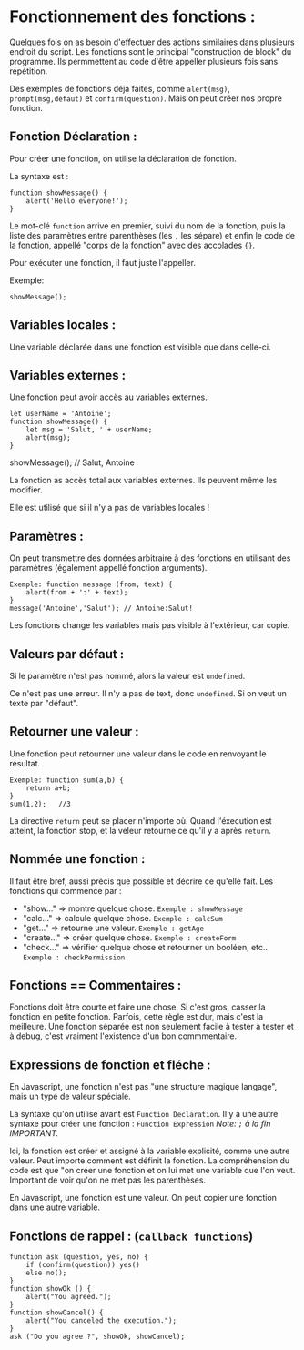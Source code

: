 # Fonctionnement des fonctions :

Quelques fois on as besoin d'effectuer des actions similaires dans plusieurs endroit du script. Les fonctions sont le principal "construction de block" du programme. Ils permmettent au code d'être appeller plusieurs fois sans répétition.

Des exemples de fonctions déjà faites, comme `alert(msg)`, `prompt(msg,défaut)` et `confirm(question)`. Mais on peut créer nos propre fonction.

## Fonction Déclaration :

Pour créer une fonction, on utilise la déclaration de fonction.

La syntaxe est :

```
function showMessage() {
    alert('Hello everyone!');
}
```

Le mot-clé `function` arrive en premier, suivi du nom de la fonction, puis la liste des paramètres entre parenthèses (les `,` les sépare) et enfin le code de la fonction, appellé "corps de la fonction" avec des accolades `{}`.

Pour exécuter une fonction, il faut juste l'appeller.

Exemple:

```
showMessage();
```

## Variables locales :

Une variable déclarée dans une fonction est visible que dans celle-ci.

## Variables externes :

Une fonction peut avoir accès au variables externes.

```
let userName = 'Antoine';
function showMessage() {
    let msg = 'Salut, ' + userName;
    alert(msg);
}
```

showMessage(); // Salut, Antoine

La fonction as accès total aux variables externes. Ils peuvent même les modifier.

Elle est utilisé que si il n'y a pas de variables locales !

## Paramètres :

On peut transmettre des données arbitraire à des fonctions en utilisant des paramètres (également appellé fonction arguments).

```
Exemple: function message (from, text) {
    alert(from + ':' + text);
}
message('Antoine','Salut'); // Antoine:Salut!
```

Les fonctions change les variables mais pas visible à l'extérieur, car copie.

## Valeurs par défaut :

Si le paramètre n'est pas nommé, alors la valeur est `undefined`.

Ce n'est pas une erreur. Il n'y a pas de text, donc `undefined`. Si on veut un texte par "défaut".

## Retourner une valeur :

Une fonction peut retourner une valeur dans le code en renvoyant le résultat.

```
Exemple: function sum(a,b) {
    return a+b;
}
sum(1,2);   //3
```

La directive `return` peut se placer n'importe où. Quand l'éxecution est atteint, la fonction stop, et la veleur retourne ce qu'il y a après `return`.

## Nommée une fonction :

Il faut être bref, aussi précis que possible et décrire ce qu'elle fait. Les fonctions qui commence par :

- "show..." => montre quelque chose. `Exemple : showMessage`
- "calc..." => calcule quelque chose. `Exemple : calcSum`
- "get..." => retourne une valeur. `Exemple : getAge`
- "create..." => créer quelque chose. `Exemple : createForm`
- "check..." => vérifier quelque chose et retourner un booléen, etc.. `Exemple : checkPermission`

## Fonctions == Commentaires :

Fonctions doit être courte et faire une chose. Si c'est gros, casser la fonction en petite fonction. Parfois, cette règle est dur, mais c'est la meilleure. Une fonction séparée est non seulement facile à tester à tester et à debug, c'est vraiment l'existence d'un bon commmentaire.

## Expressions de fonction et fléche :

En Javascript, une fonction n'est pas "une structure magique langage", mais un type de valeur spéciale.

La syntaxe qu'on utilise avant est `Function Declaration`. Il y a une autre syntaxe pour créer une fonction : `Function Expression` _Note: `;` à la fin IMPORTANT._

Ici, la fonction est créer et assigné à la variable explicité, comme une autre valeur. Peut importe comment est définit la fonction. La compréhension du code est que "on créer une fonction et on lui met une variable que l'on veut. Important de voir qu'on ne met pas les parenthèses.

En Javascript, une fonction est une valeur. On peut copier une fonction dans une autre variable.

## Fonctions de rappel : (`callback functions`)

````
function ask (question, yes, no) {
    if (confirm(question)) yes()
    else no();
}
function showOk () {
    alert("You agreed.");
}
function showCancel() {
    alert("You canceled the execution.");
}
ask ("Do you agree ?", showOk, showCancel);
````
